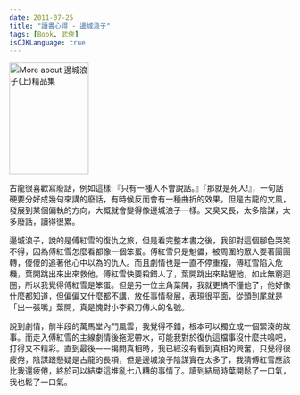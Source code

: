 ```yaml
---
date: 2011-07-25
title: "讀書心得 - 邊城浪子"
tags: [Book, 武俠]
isCJKLanguage: true
---
```

<a href="http://www.anobii.com/books/%E9%82%8A%E5%9F%8E%E6%B5%AA%E5%AD%90%E4%B8%8A%E7%B2%BE%E5%93%81%E9%9B%86/9789861464657/0172d9f44e175d0c3f/" title="More about 邊城浪子(上)精品集"><img alt="More about 邊城浪子(上)精品集" height="200" src="http://image.anobii.com/anobi/image_book.php?type=5&amp;item_id=0172d9f44e175d0c3f&amp;time=1247467701" title="More about 邊城浪子(上)精品集" width="142" class="left" /></a>

古龍很喜歡寫廢話，例如這樣:『只有一種人不會說話。』『那就是死人!』，一句話硬要分好成幾句來講的廢話，有時候反而會有一種曲折的效果。但是古龍的文風，發展到某個偏執的方向，大概就會變得像邊城浪子一樣。又臭又長，太多陰謀，太多廢話，讀得很累。

邊城浪子，說的是傅紅雪的復仇之旅，但是看完整本書之後，我卻對這個腳色哭笑不得，因為傅紅雪怎麼看都像一個笨蛋。傅紅雪只是魁儡，被周圍的眾人耍著團團轉，傻傻的追著他心中以為的仇人。而且劇情也是一直不停重複，傅紅雪陷入危機，葉開跳出來出來救他，傅紅雪快要殺錯人了，葉開跳出來點醒他，如此無窮迴圈，所以我覺得傅紅雪是笨蛋。但是另一位主角葉開，我就更搞不懂他了，他好像什麼都知道，但偏偏又什麼都不講，放任事情發展，表現很平面，從頭到尾就是「出一張嘴」葉開，真是愧對小李飛刀傳人的名號。

說到劇情，前半段的萬馬堂內鬥風雲，我覺得不錯，根本可以獨立成一個緊湊的故事。而走入傅紅雪的主線劇情後拖泥帶水，可能我對於復仇這檔事沒什麼共鳴吧，打得又不精彩。直到最後一一揭開真相時，我已經沒有看到真相的興奮，只覺得很疲倦，陰謀跟懸疑是古龍的長項，但是邊城浪子陰謀實在太多了，我猜傅紅雪應該比我還疲倦，終於可以結束這堆亂七八糟的事情了。讀到結局時葉開鬆了一口氣，我也鬆了一口氣。